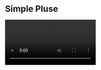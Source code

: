 # Simple Pluse

![mp4](https://amami-harhid.github.io/superColliderMovies/pulse/PulseCountSample.mp4)
